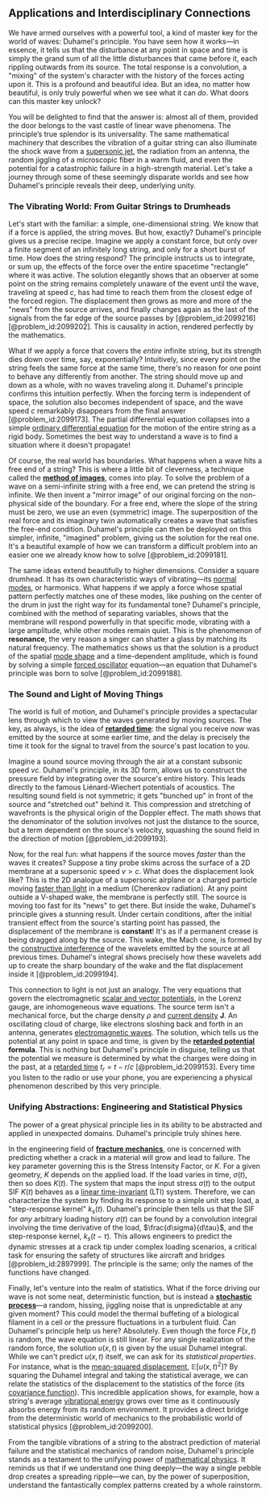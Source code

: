 ## Applications and Interdisciplinary Connections

We have armed ourselves with a powerful tool, a kind of master key for the world of waves: Duhamel's principle. You have seen how it works—in essence, it tells us that the disturbance at any point in space and time is simply the grand sum of all the little disturbances that came before it, each rippling outwards from its source. The total response is a convolution, a "mixing" of the system's character with the history of the forces acting upon it. This is a profound and beautiful idea. But an idea, no matter how beautiful, is only truly powerful when we see what it can *do*. What doors can this master key unlock?

You will be delighted to find that the answer is: almost all of them, provided the door belongs to the vast castle of linear wave phenomena. The principle’s true splendor is its universality. The same mathematical machinery that describes the vibration of a guitar string can also illuminate the shock wave from a [supersonic jet](@article_id:164661), the radiation from an antenna, the random jiggling of a microscopic fiber in a warm fluid, and even the potential for a catastrophic failure in a high-strength material. Let's take a journey through some of these seemingly disparate worlds and see how Duhamel's principle reveals their deep, underlying unity.

### The Vibrating World: From Guitar Strings to Drumheads

Let's start with the familiar: a simple, one-dimensional string. We know that if a force is applied, the string moves. But how, exactly? Duhamel's principle gives us a precise recipe. Imagine we apply a constant force, but only over a finite segment of an infinitely long string, and only for a short burst of time. How does the string respond? The principle instructs us to integrate, or sum up, the effects of the force over the entire spacetime "rectangle" where it was active. The solution elegantly shows that an observer at some point on the string remains completely unaware of the event until the wave, traveling at speed $c$, has had time to reach them from the closest edge of the forced region. The displacement then grows as more and more of the "news" from the source arrives, and finally changes again as the last of the signals from the far edge of the source passes by [@problem_id:2099216] [@problem_id:2099202]. This is causality in action, rendered perfectly by the mathematics.

What if we apply a force that covers the *entire* infinite string, but its strength dies down over time, say, exponentially? Intuitively, since every point on the string feels the same force at the same time, there's no reason for one point to behave any differently from another. The string should move up and down as a whole, with no waves traveling along it. Duhamel's principle confirms this intuition perfectly. When the forcing term is independent of space, the solution also becomes independent of space, and the wave speed $c$ remarkably disappears from the final answer [@problem_id:2099173]. The partial differential equation collapses into a simple [ordinary differential equation](@article_id:168127) for the motion of the entire string as a rigid body. Sometimes the best way to understand a wave is to find a situation where it doesn't propagate!

Of course, the real world has boundaries. What happens when a wave hits a free end of a string? This is where a little bit of cleverness, a technique called the **[method of images](@article_id:135741)**, comes into play. To solve the problem of a wave on a semi-infinite string with a free end, we can pretend the string is infinite. We then invent a "mirror image" of our original forcing on the non-physical side of the boundary. For a free end, where the slope of the string must be zero, we use an even (symmetric) image. The superposition of the real force and its imaginary twin automatically creates a wave that satisfies the free-end condition. Duhamel's principle can then be deployed on this simpler, infinite, "imagined" problem, giving us the solution for the real one. It's a beautiful example of how we can transform a difficult problem into an easier one we already know how to solve [@problem_id:2099181].

The same ideas extend beautifully to higher dimensions. Consider a square drumhead. It has its own characteristic ways of vibrating—its [normal modes](@article_id:139146), or harmonics. What happens if we apply a force whose spatial pattern perfectly matches one of these modes, like pushing on the center of the drum in just the right way for its fundamental tone? Duhamel's principle, combined with the method of separating variables, shows that the membrane will respond powerfully in that specific mode, vibrating with a large amplitude, while other modes remain quiet. This is the phenomenon of **resonance**, the very reason a singer can shatter a glass by matching its natural frequency. The mathematics shows us that the solution is a product of the spatial [mode shape](@article_id:167586) and a time-dependent amplitude, which is found by solving a simple [forced oscillator](@article_id:274888) equation—an equation that Duhamel's principle was born to solve [@problem_id:2099188].

### The Sound and Light of Moving Things

The world is full of motion, and Duhamel's principle provides a spectacular lens through which to view the waves generated by moving sources. The key, as always, is the idea of **[retarded time](@article_id:273539)**: the signal you receive *now* was emitted by the source at some earlier time, and the delay is precisely the time it took for the signal to travel from the source's past location to you.

Imagine a sound source moving through the air at a constant subsonic speed $v  c$. Duhamel's principle, in its 3D form, allows us to construct the pressure field by integrating over the source's entire history. This leads directly to the famous Liénard-Wiechert potentials of acoustics. The resulting sound field is not symmetric; it gets "bunched up" in front of the source and "stretched out" behind it. This compression and stretching of wavefronts is the physical origin of the Doppler effect. The math shows that the denominator of the solution involves not just the distance to the source, but a term dependent on the source's velocity, squashing the sound field in the direction of motion [@problem_id:2099193].

Now, for the real fun: what happens if the source moves *faster* than the waves it creates? Suppose a tiny probe skims across the surface of a 2D membrane at a supersonic speed $v > c$. What does the displacement look like? This is the 2D analogue of a supersonic airplane or a charged particle moving [faster than light](@article_id:181765) in a medium (Cherenkov radiation). At any point outside a V-shaped wake, the membrane is perfectly still. The source is moving too fast for its "news" to get there. But inside the wake, Duhamel's principle gives a stunning result. Under certain conditions, after the initial transient effect from the source's starting point has passed, the displacement of the membrane is **constant**! It's as if a permanent crease is being dragged along by the source. This wake, the Mach cone, is formed by the [constructive interference](@article_id:275970) of the wavelets emitted by the source at all previous times. Duhamel's integral shows precisely how these wavelets add up to create the sharp boundary of the wake and the flat displacement inside it [@problem_id:2099194].

This connection to light is not just an analogy. The very equations that govern the electromagnetic [scalar and vector potentials](@article_id:265746), in the Lorenz gauge, are inhomogeneous wave equations. The source term isn't a mechanical force, but the charge density $\rho$ and [current density](@article_id:190196) $\mathbf{J}$. An oscillating cloud of charge, like electrons sloshing back and forth in an antenna, generates [electromagnetic waves](@article_id:268591). The solution, which tells us the potential at any point in space and time, is given by the **[retarded potential](@article_id:188613) formula**. This is nothing but Duhamel's principle in disguise, telling us that the potential we measure is determined by what the charges were doing in the past, at a [retarded time](@article_id:273539) $t_r = t - r/c$ [@problem_id:2099153]. Every time you listen to the radio or use your phone, you are experiencing a physical phenomenon described by this very principle.

### Unifying Abstractions: Engineering and Statistical Physics

The power of a great physical principle lies in its ability to be abstracted and applied in unexpected domains. Duhamel's principle truly shines here.

In the engineering field of **[fracture mechanics](@article_id:140986)**, one is concerned with predicting whether a crack in a material will grow and lead to failure. The key parameter governing this is the Stress Intensity Factor, or $K$. For a given geometry, $K$ depends on the applied load. If the load varies in time, $\sigma(t)$, then so does $K(t)$. The system that maps the input stress $\sigma(t)$ to the output SIF $K(t)$ behaves as a [linear time-invariant](@article_id:275793) (LTI) system. Therefore, we can characterize the system by finding its response to a simple unit step load, a "step-response kernel" $k_s(t)$. Duhamel's principle then tells us that the SIF for *any* arbitrary loading history $\sigma(t)$ can be found by a convolution integral involving the time derivative of the load, $\frac{d\sigma}{d\tau}$, and the step-response kernel, $k_s(t-\tau)$. This allows engineers to predict the dynamic stresses at a crack tip under complex loading scenarios, a critical task for ensuring the safety of structures like aircraft and bridges [@problem_id:2897999]. The principle is the same; only the names of the functions have changed.

Finally, let's venture into the realm of statistics. What if the force driving our wave is not some neat, deterministic function, but is instead a **[stochastic process](@article_id:159008)**—a random, hissing, jiggling noise that is unpredictable at any given moment? This could model the thermal buffeting of a biological filament in a cell or the pressure fluctuations in a turbulent fluid. Can Duhamel's principle help us here? Absolutely. Even though the force $F(x,t)$ is random, the wave equation is still linear. For any single realization of the random force, the solution $u(x,t)$ is given by the usual Duhamel integral. While we can't predict $u(x,t)$ itself, we can ask for its *statistical properties*. For instance, what is the [mean-squared displacement](@article_id:159171), $\mathbb{E}[u(x,t)^2]$? By squaring the Duhamel integral and taking the statistical average, we can relate the statistics of the displacement to the statistics of the force (its [covariance function](@article_id:264537)). This incredible application shows, for example, how a string's average [vibrational energy](@article_id:157415) grows over time as it continuously absorbs energy from its random environment. It provides a direct bridge from the deterministic world of mechanics to the probabilistic world of statistical physics [@problem_id:2099200].

From the tangible vibrations of a string to the abstract prediction of material failure and the statistical mechanics of random noise, Duhamel's principle stands as a testament to the unifying power of [mathematical physics](@article_id:264909). It reminds us that if we understand one thing deeply—the way a single pebble drop creates a spreading ripple—we can, by the power of superposition, understand the fantastically complex patterns created by a whole rainstorm.